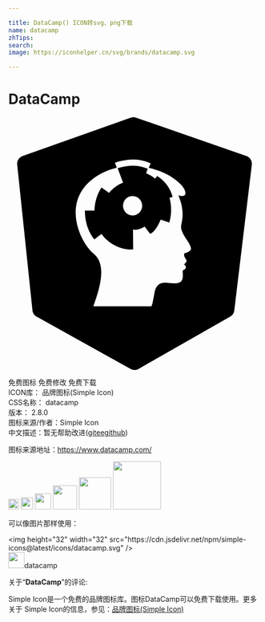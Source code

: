 ```yaml
---

title: DataCamp() ICON转svg、png下载
name: datacamp
zhTips: 
search: 
image: https://iconhelper.cn/svg/brands/datacamp.svg

---
```


# DataCamp  <small style="font-size: 60%;font-weight: 100"></small>

<div id="svg" class="svg-wrap">
<svg role="img" viewBox="0 0 24 24" xmlns="http://www.w3.org/2000/svg"><title>DataCamp icon</title><path d="M14.156,5.579l-0.194,0.269c-0.24-0.247-0.819-0.509-0.86-0.528l0.155-0.411 l-0.014-0.01c-0.024-0.016-0.05-0.028-0.078-0.037c-0.873-0.329-1.675-0.333-2.768-0.017l0.517,1.381h-0.01 C10.18,6.461,9.64,7.114,9.581,7.187L8.865,6.676C8.47,7.198,8.19,8.142,8.19,8.867H7.277c0.007,0.656,0.126,1.794,0.9,2.738 l0.682-0.521c0.623,0.916,1.925,1.581,3.015,1.468l-0.016-1.906h0.014v0.026c0.273,0.08,0.843-0.093,1.092-0.289l0.517,0.692 c0.543-0.185,0.964-1.238,1.008-1.351l0.822,0.281l0.001,0.001c0.22-0.763,0.228-1.572,0.023-2.339l-0.001,0.001V7.659 c0.001,0.002,0.001,0.005,0.001,0.007l0.294-0.107C15.411,6.734,14.883,6.025,14.156,5.579z M12.168,9.258 c-0.341,0.142-0.735,0.063-0.995-0.2c-0.261-0.265-0.339-0.66-0.198-1.004c0.142-0.344,0.475-0.568,0.845-0.568c0,0,0,0,0,0h0.001 c0,0,0,0,0,0c0.505,0.003,0.913,0.415,0.912,0.92C12.732,8.779,12.509,9.116,12.168,9.258z M22.662,3.692L12.139,0.043 c-0.162-0.057-0.338-0.057-0.499,0L1.341,3.695C1.006,3.814,0.798,4.147,0.836,4.5l1.453,13.842 c0.025,0.248,0.17,0.469,0.387,0.591l8.961,4.973C11.749,23.967,11.875,24,12.003,24h0.001c0.131,0,0.26-0.034,0.373-0.099 l8.739-4.973c0.209-0.119,0.35-0.333,0.38-0.575l1.67-13.842C23.208,4.152,23,3.812,22.662,3.692z M16.764,12.917 c0,0-0.127,0.144,0.051,0.445c0.179,0.299,0.23,0.299-0.102,0.612c0.256,0.222,0.256,0.406-0.127,0.58 c0.009,0.618,0.134,1.171-0.651,1.218c-0.785,0.046-1.78-0.482-2.039,0.939c-0.259,1.419-0.192,0.888-0.269,1.244H8.082 c0.69-1.902,1.28-4.001,0-5.032c-1.279-1.03-3.373-5.358,0.756-7.575c0.465-0.248,0.961-0.435,1.474-0.554L10.138,4.33l0.054-0.021 c0.017-0.007,1.774-0.684,3.293,0.062l0.05,0.025l-0.183,0.416c0.979,0.22,1.709,0.582,1.98,0.751 c0.614,0.382,1.429,0.99,1.507,1.566c0.077,0.575-0.664,0.286-0.664,0.286c0.46,1.117,0.485,1.918,0.28,2.768v0.001 c-0.204,0.848,0.945,1.725,0.92,2.342C17.3,12.812,16.764,12.917,16.764,12.917z"/></svg>
</div>
<detail full-name='datacamp'></detail>

<div class="detail-page">
<p>
<span><span class="badge-success badge">免费图标</span> <span class="badge-success badge">免费修改</span>  <span class="badge-success badge">免费下载</span> </span>
<br/>
<span>
ICON库：
<span class="badge-secondary badge">品牌图标(Simple Icon)</span> 
</span>
<br/>
<span>
CSS名称：
<span class="badge-secondary badge">datacamp</span> 
</span>

<br/>
<span>
版本：
<span class="badge-secondary badge">2.8.0</span> 
</span>
<br/>
<span>图标来源/作者：<span class="badge-light badge">Simple Icon</span></span> 
<br/>
<span class="zh-detail">中文描述：暂无<span class="help-link"><span>帮助改进</span>(<a href="https://gitee.com/liuwave/icon-helper/edit/master/json/brands/datacamp.json" target="_blank" rel="noopener noreferrer">gitee</a><a href="https://github.com/liuwave/icon-helper/edit/master/json/brands/datacamp.json" target="_blank" rel="noopener noreferrer">github</a></span>)</span><br/>
</p>
</div><div class="description description alert alert-light"><p>图标来源地址：<a href="https://www.datacamp.com/" target="_blank" rel="noopener noreferrer">https://www.datacamp.com/</a></p></div>
<div class="alert alert-dark">
<img height="21" width="21" src="https://cdn.jsdelivr.net/npm/simple-icons@latest/icons/datacamp.svg" />
<img height="24" width="24" src="https://cdn.jsdelivr.net/npm/simple-icons@latest/icons/datacamp.svg" />
<img height="32" width="32" src="https://cdn.jsdelivr.net/npm/simple-icons@latest/icons/datacamp.svg" />
<img height="48" width="48" src="https://cdn.jsdelivr.net/npm/simple-icons@latest/icons/datacamp.svg" />
<img height="64" width="64" src="https://cdn.jsdelivr.net/npm/simple-icons@latest/icons/datacamp.svg" />
<img height="96" width="96" src="https://cdn.jsdelivr.net/npm/simple-icons@latest/icons/datacamp.svg" />

</div>
<div>
  <p>可以像图片那样使用：    
  </p>
  <div class="alert alert-primary" style="font-size: 14px">
    &lt;img height="32" width="32" src="https://cdn.jsdelivr.net/npm/simple-icons@latest/icons/datacamp.svg" /&gt;
    <copy-btn content='<img height="32" width="32" src="https://cdn.jsdelivr.net/npm/simple-icons@latest/icons/datacamp.svg" />'></copy-btn>
  </div>
  <div class="alert alert-secondary">
    <img height="32" width="32" src="https://cdn.jsdelivr.net/npm/simple-icons@latest/icons/datacamp.svg" />datacamp
    <copy-btn content="datacamp" btn-title="复制图标名称"></copy-btn>
  </div>
</div>
<div class="icon-detail__container">
<p>关于“<b>DataCamp</b>”的评论:</p>
</div>
<Vssue title="关于“DataCamp”的评论" />
<div><p>Simple Icon是一个免费的品牌图标库。图标DataCamp可以免费下载使用。更多关于  Simple Icon的信息，参见：<a target="_blank" href="https://iconhelper.cn/brands.html">品牌图标(Simple Icon)</a>
</p></div>

